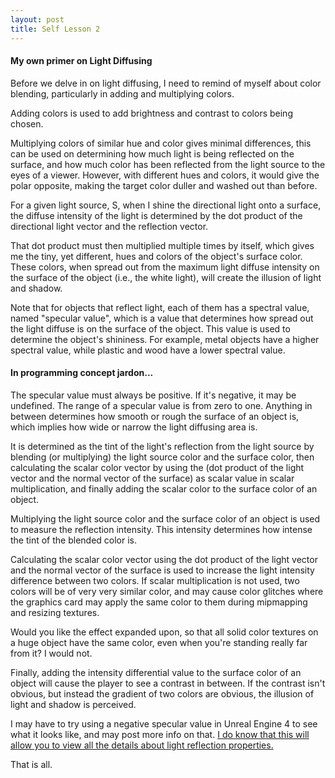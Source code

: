 ```yaml
---
layout: post
title: Self Lesson 2
---
```


#### My own primer on Light Diffusing

Before we delve in on light diffusing, I need to remind of myself about color blending, particularly in adding and multiplying colors. 

Adding colors is used to add brightness and contrast to colors being chosen.

Multiplying colors of similar hue and color gives minimal differences, this can be used on determining how much light is being reflected on the surface, and how much color has been reflected from the light source to the eyes of a viewer. However, with different hues and colors, it would give the polar opposite, making the target color duller and washed out than before.

For a given light source, S, when I shine the directional light onto a surface, the diffuse intensity of the light is determined by the dot product of the directional light vector and the reflection vector.

That dot product must then multiplied multiple times by itself, which gives me the tiny, yet different, hues and colors of the object's surface color. These colors, when spread out from the maximum light diffuse intensity on the surface of the object (i.e., the white light), will create the illusion of light and shadow.

Note that for objects that reflect light, each of them has a spectral value, named "specular value", which is a value that determines how spread out the light diffuse is on the surface of the object. This value is used to determine the object's shininess. For example, metal objects have a higher spectral value, while plastic and wood have a lower spectral value.

#### In programming concept jardon...

The specular value must always be positive. If it's negative, it may be undefined. The range of a specular value is from zero to one. Anything in between determines how smooth or rough the surface of an object is, which implies how wide or narrow the light diffusing area is.

It is determined as the tint of the light's reflection from the light source by blending (or multiplying) the light source color and the surface color, then calculating the scalar color vector by using the (dot product of the light vector and the normal vector of the surface) as scalar value in scalar multiplication, and finally adding the scalar color to the surface color of an object. 

Multiplying the light source color and the surface color of an object is used to measure the reflection intensity. This intensity determines how intense the tint of the blended color is.

Calculating the scalar color vector using the dot product of the light vector and the normal vector of the surface is used to increase the light intensity difference between two colors. If scalar multiplication is not used, two colors will be of very very similar color, and may cause color glitches where the graphics card may apply the same color to them during mipmapping and resizing textures. 

Would you like the effect expanded upon, so that all solid color textures on a huge object have the same color, even when you're standing really far from it? I would not.

Finally, adding the intensity differential value to the surface color of an object will cause the player to see a contrast in between. If the contrast isn't obvious, but instead the gradient of two colors are obvious, the illusion of light and shadow is perceived.

I may have to try using a negative specular value in Unreal Engine 4 to see what it looks like, and may post more info on that. [I do know that this will allow you to view all the details about light reflection properties.](https://docs.unrealengine.com/latest/INT/Engine/Rendering/Materials/PhysicallyBased/index.html)

That is all.
